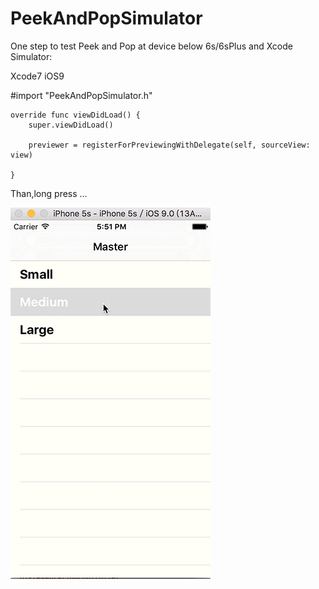 # PeekAndPopSimulator

One step to test Peek and Pop at device below 6s/6sPlus and Xcode Simulator:

  Xcode7 iOS9
 
 #import "PeekAndPopSimulator.h"
 

    override func viewDidLoad() {
        super.viewDidLoad()
        
        previewer = registerForPreviewingWithDelegate(self, sourceView: view)
        
    }
  
  Than,long press ...
  
![image](https://github.com/EnderTan/PeekAndPopSimulator/blob/master/3DTouch.gif)
